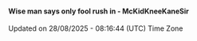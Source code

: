 #### Wise man says only fool rush in - McKidKneeKaneSir
Updated on 28/08/2025 - 08:16:44 (UTC) Time Zone
